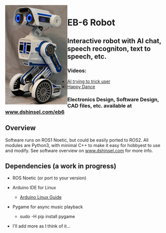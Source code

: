 <img align="left" width="200" src="EB-6.png" />

# EB-6 Robot
## Interactive robot with AI chat, speech recogniton, text to speech, etc.
### Videos: 
  - [AI trying to trick user](https://youtube.com/shorts/k754uDlYR40?feature=share) 
  - [Happy Dance](https://youtube.com/shorts/6MphU05JQVU?feature=share)

### Electronics Design, Software Design, CAD files, etc. available at www.dshinsel.com/eb6

## Overview
Software runs on ROS1 Noetic, but could be easily ported to ROS2. All modules are Python3, with minimal C++ to make it easy for hobbyest to use and modify.  See software overview on www.dshinsel.com for more info.

## Dependencies (a work in progress)
- ROS Noetic (or port to your version)
- Arduino IDE for Linux
  - [Arduino Linux Guide](https://www.arduino.cc/en/Guide/Linux)
- Pygame for async music playback
  - sudo -H pip install pygame
    
- I'll add more as I think of it...
